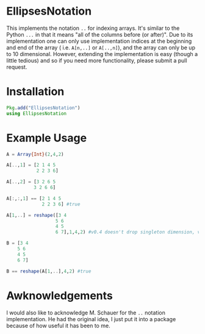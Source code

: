 # EllipsesNotation

This implements the notation `..` for indexing arrays. It's similar to the Python
`...` in that it means "all of the columns before (or after)". Due to its implementation
one can only use implementation indices at the beginning and end of the array (
i.e. `A[n,..]` or  `A[..,n]`), and the array can only be up to 10 dimensional. However,
extending the implementation is easy (though a little tedious) and so if you need
more functionality, please submit a pull request.

# Installation

```julia
Pkg.add("EllipsesNotation")
using EllipsesNotation
```

# Example Usage

```julia
A = Array{Int}(2,4,2)

A[..,1] = [2 1 4 5
           2 2 3 6]

A[..,2] = [3 2 6 5
          3 2 6 6]

A[:,:,1] == [2 1 4 5
             2 2 3 6] #true

A[1,..] = reshape([3 4
                  5 6
                  4 5
                  6 7],1,4,2) #v0.4 doesn't drop singleton dimension, v0.5 does

B = [3 4
    5 6
    4 5
    6 7]

B == reshape(A[1,..],4,2) #true
```

# Awknowledgements

I would also like to acknowledge M. Schauer for the `..` notation implementation.
He had the original idea, I just put it into a package because of how useful
it has been to me.
